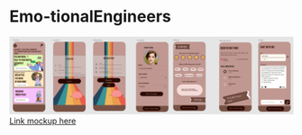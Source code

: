 # Emo-tionalEngineers
![Mockup](./mockup_v2.png)
[Link mockup here](https://www.figma.com/file/VZ3AfkB3Bye37RZD8LNsh5/Mental-Health-Wellness-Mobile-App-(Community)?type=design&node-id=0%3A1&mode=design&t=3pd4Oe6VfNu3h4rH-1)
